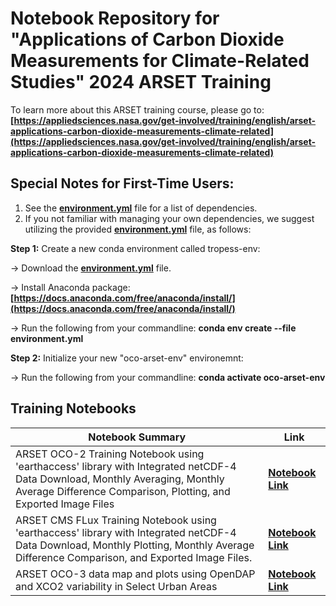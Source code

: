 # Notebook Repository for "Applications of Carbon Dioxide Measurements for Climate-Related Studies" 2024 ARSET Training

To learn more about this ARSET training course, please go to: **[https://appliedsciences.nasa.gov/get-involved/training/english/arset-applications-carbon-dioxide-measurements-climate-related](https://appliedsciences.nasa.gov/get-involved/training/english/arset-applications-carbon-dioxide-measurements-climate-related)**

## Special Notes for First-Time Users:
1. See the **[environment.yml](https://github.com/NASAARSET/ARSET_CO2_Measurements_Climate/blob/main/environment.yml)** file for a list of dependencies.
2. If you not familiar with managing your own dependencies, we suggest utilizing the provided **[environment.yml](https://github.com/NASAARSET/ARSET_CO2_Measurements_Climate/blob/main/environment.yml)** file, as follows:
   
  **Step 1:** Create a new conda environment called tropess-env:
  
   -> Download the **[environment.yml](https://github.com/NASAARSET/ARSET_CO2_Measurements_Climate/blob/main/environment.yml)** file.
   
   -> Install Anaconda package: **[https://docs.anaconda.com/free/anaconda/install/](https://docs.anaconda.com/free/anaconda/install/)**
   
   -> Run the following from your commandline: **conda env create --file environment.yml**
   
      
  **Step 2:** Initialize your new "oco-arset-env" environemnt:
  
   -> Run the following from your commandline: **conda activate oco-arset-env**
   
   
## Training Notebooks
| Notebook Summary | Link        |
|------------------------|-------------|
| ARSET OCO-2 Training Notebook using 'earthaccess' library with Integrated netCDF-4 Data Download, Monthly Averaging, Monthly Average Difference Comparison, Plotting, and Exported Image Files | **[Notebook Link](https://github.com/NASAARSET/ARSET_CO2_Measurements_Climate/blob/main/arset-oco-earthaccess-download-analysis-2024-test-query-download-monthly-ave-compare-visualize-export.ipynb)** |
| ARSET CMS FLux Training Notebook using 'earthaccess' library with Integrated netCDF-4 Data Download, Monthly Plotting, Monthly Average Difference Comparison, and Exported Image Files. | **[Notebook Link](https://github.com/NASAARSET/ARSET_CO2_Measurements_Climate/blob/main/arset-oco-earthaccess-download-analysis-2024-test-fluxes.ipynb)** | 
ARSET OCO-3 data map and plots using OpenDAP and XCO2 variability in Select Urban Areas | **[Notebook Link](https://github.com/NASAARSET/ARSET_CO2_Measurements_Climate/blob/main/ARSET%20OCO-3%20data%20map%20and%20plots%20using%20OPeNDAP%20and%20XCO2%20variability%20in%20Urban%20areas.ipynb)** | 

